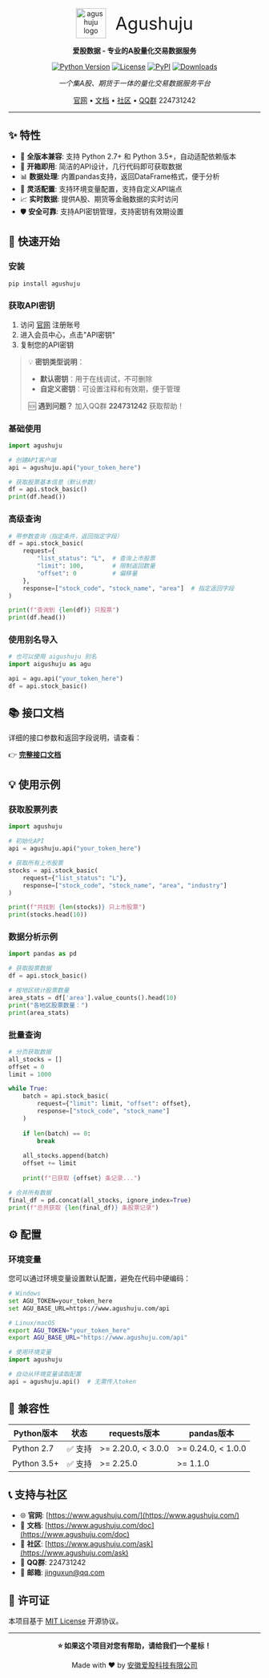 <div align="center">
<img src="https://www.agushuju.com/logo.png" alt="agushuju logo" width="60" height="60" style="vertical-align: middle; margin-right: 15px;">
<span style="vertical-align: middle; font-size: 35px;">Agushuju</span>
</div>

<div align="center">

**爱股数据 - 专业的A股量化交易数据服务**

[![Python Version](https://img.shields.io/badge/python-2.7%20%7C%203.5+-blue.svg)](https://www.python.org/downloads/)
[![License](https://img.shields.io/badge/license-MIT-green.svg)](LICENSE)
[![PyPI](https://img.shields.io/pypi/v/agushuju.svg)](https://pypi.org/project/agushuju/)
[![Downloads](https://img.shields.io/pypi/dm/agushuju.svg)](https://pypi.org/project/agushuju/)

*一个集A股、期货于一体的量化交易数据服务平台*

[官网](https://www.agushuju.com/) • [文档](https://www.agushuju.com/doc) • [社区](https://www.agushuju.com/ask) • [QQ群](https://qm.qq.com/cgi-bin/qm/qr?k=224731242) 224731242

</div>

---

## ✨ 特性

- 🐍 **全版本兼容**: 支持 Python 2.7+ 和 Python 3.5+，自动适配依赖版本
- 🚀 **开箱即用**: 简洁的API设计，几行代码即可获取数据
- 📊 **数据处理**: 内置pandas支持，返回DataFrame格式，便于分析
- 🔧 **灵活配置**: 支持环境变量配置，支持自定义API端点
- 📈 **实时数据**: 提供A股、期货等金融数据的实时访问
- 🛡️ **安全可靠**: 支持API密钥管理，支持密钥有效期设置

## 🚀 快速开始

### 安装

```bash
pip install agushuju
```

### 获取API密钥

1. 访问 [官网](https://www.agushuju.com/) 注册账号
2. 进入会员中心，点击"API密钥"
3. 复制您的API密钥

> 💡 **密钥类型说明**：
>
> - **默认密钥**：用于在线调试，不可删除
> - **自定义密钥**：可设置注释和有效期，便于管理
>
> 🆘 **遇到问题？** 加入QQ群 **224731242** 获取帮助！

### 基础使用

```python
import agushuju

# 创建API客户端
api = agushuju.api("your_token_here")

# 获取股票基本信息（默认参数）
df = api.stock_basic()
print(df.head())
```

### 高级查询

```python
# 带参数查询（指定条件，返回指定字段）
df = api.stock_basic(
    request={
        "list_status": "L",  # 查询上市股票
        "limit": 100,        # 限制返回数量
        "offset": 0          # 偏移量
    },
    response=["stock_code", "stock_name", "area"]  # 指定返回字段
)

print(f"查询到 {len(df)} 只股票")
print(df.head())
```

### 使用别名导入

```python
# 也可以使用 aigushuju 别名
import aigushuju as agu

api = agu.api("your_token_here")
df = api.stock_basic()
```

## 📚 接口文档

详细的接口参数和返回字段说明，请查看：

👉 **[完整接口文档](https://www.agushuju.com/doc)**

## 💡 使用示例

### 获取股票列表

```python
import agushuju

# 初始化API
api = agushuju.api("your_token_here")

# 获取所有上市股票
stocks = api.stock_basic(
    request={"list_status": "L"},
    response=["stock_code", "stock_name", "area", "industry"]
)

print(f"共找到 {len(stocks)} 只上市股票")
print(stocks.head(10))
```

### 数据分析示例

```python
import pandas as pd

# 获取股票数据
df = api.stock_basic()

# 按地区统计股票数量
area_stats = df['area'].value_counts().head(10)
print("各地区股票数量：")
print(area_stats)

```

### 批量查询

```python
# 分页获取数据
all_stocks = []
offset = 0
limit = 1000

while True:
    batch = api.stock_basic(
        request={"limit": limit, "offset": offset},
        response=["stock_code", "stock_name"]
    )
  
    if len(batch) == 0:
        break
    
    all_stocks.append(batch)
    offset += limit
  
    print(f"已获取 {offset} 条记录...")

# 合并所有数据
final_df = pd.concat(all_stocks, ignore_index=True)
print(f"总共获取 {len(final_df)} 条股票记录")
```

## ⚙️ 配置

### 环境变量

您可以通过环境变量设置默认配置，避免在代码中硬编码：

```bash
# Windows
set AGU_TOKEN=your_token_here
set AGU_BASE_URL=https://www.agushuju.com/api

# Linux/macOS
export AGU_TOKEN="your_token_here"
export AGU_BASE_URL="https://www.agushuju.com/api"
```

```python
# 使用环境变量
import agushuju

# 自动从环境变量读取配置
api = agushuju.api()  # 无需传入token
```

## 🔧 兼容性

| Python版本  | 状态    | requests版本       | pandas版本         |
| ----------- | ------- | ------------------ | ------------------ |
| Python 2.7  | ✅ 支持 | >= 2.20.0, < 3.0.0 | >= 0.24.0, < 1.0.0 |
| Python 3.5+ | ✅ 支持 | >= 2.25.0          | >= 1.1.0           |

## 📞 支持与社区

- 🌐 **官网**: [https://www.agushuju.com/](https://www.agushuju.com/)
- 📖 **文档**: [https://www.agushuju.com/doc](https://www.agushuju.com/doc)
- 💬 **社区**: [https://www.agushuju.com/ask](https://www.agushuju.com/ask)
- 👥 **QQ群**: 224731242
- 📧 **邮箱**: jinguxun@qq.com

## 📄 许可证

本项目基于 [MIT License](LICENSE) 开源协议。

---

<div align="center">

**⭐ 如果这个项目对您有帮助，请给我们一个星标！**

Made with ❤️ by [安徽爱股科技有限公司](https://www.agushuju.com/)

</div>

